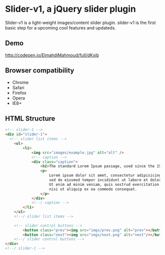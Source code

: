 Slider-v1, a jQuery slider plugin
===

Slider-v1 is a light-weight images/content slider plugin. slider-v1 is the first basic step for a 
upcoming cool features and updateds.

Demo
---
http://codepen.io/ElmahdiMahmoud/full/dKxib

Browser compatibility
---
* Chrome
* Safari
* Firefox
* Opera
* IE8+

HTML Structure
---
```html
<!-- slider-1 -->
<div id="slider-1">
  <!-- slider list items -->
	<ul>
		<li>
			<img src="images/example.jpg" alt="alt" />
			<!-- caption -->
			<div class="caption">
				<h2>The standard Lorem Ipsum passage, used since the 1500s</h2>
				<p>
					Lorem ipsum dolor sit amet, consectetur adipisicing elit, 
					sed do eiusmod tempor incididunt ut labore et dolore magna aliqua. 
					Ut enim ad minim veniam, quis nostrud exercitation ullamco laboris 
					nisi ut aliquip ex ea commodo consequat.
				</p>
			</div>
			<!--/ caption -->
		</li>
	</ul>
	<!--/ slider list items -->
	
	<!-- slider control buttons -->
		<button class="prev"><img src="imgs/prev.png" alt="prev"></button>
		<button class="next"><img src="imgs/next.png" alt="next"/></button>
	<!--/ slider control buttons -->
</div>
<!--/ slider-1 -->
```
